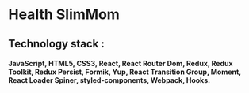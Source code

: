 # Health SlimMom 


## Technology stack :

#### JavaScript, HTML5, CSS3, React, React Router Dom, Redux, Redux Toolkit, Redux Persist, Formik, Yup, React Transition Group, Moment, React Loader Spiner, styled-components, Webpack, Hooks.





